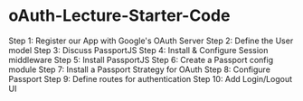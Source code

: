 # oAuth-Lecture-Starter-Code

Step 1: Register our App with Google's OAuth Server
Step 2: Define the User model
Step 3: Discuss PassportJS
Step 4: Install & Configure Session middleware
Step 5: Install PassportJS
Step 6: Create a Passport config module
Step 7: Install a Passport Strategy for OAuth
Step 8: Configure Passport
Step 9: Define routes for authentication
Step 10: Add Login/Logout UI